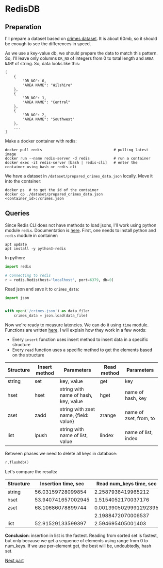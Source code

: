 # RedisDB

## Preparation

I'll prepare a dataset based on [crimes dataset](https://catalog.data.gov/dataset/crime-data-from-2020-to-present). It is about 60mb, so it should be enough to see the differences in speed.

As we use a key-value db, we should prepare the data to match this pattern. So, I'll leave only columns `DR_NO` of integers from 0 to total length and `AREA NAME` of string. So, data looks like this:
```
[
    {
        "DR_NO": 0,
        "AREA NAME": "Wilshire"
    },
    {
        "DR_NO": 1,
        "AREA NAME": "Central"
    },
    {
        "DR_NO": 2,
        "AREA NAME": "Southwest"
    },
    ...
]
```
Make a docker container with redis:
```shell
docker pull redis                                 # pulling latest image
docker run --name redis-server -d redis           # run a container
docker exec -it redis-server [bash | redis-cli]   # enter the container using bash or redis-cli
```
We have a dataset in `/dataset/prepared_crimes_data.json` locally. Move it into the container:
```shell
docker ps  # to get the id of the container
docker cp ./dataset/prepared_crimes_data.json <container_id>:/crimes.json
```

## Queries
Since Redis CLI does not have methods to load jsons, I'll work using python module `redis`. Documentation is [here](https://redis-py.readthedocs.io/en/stable/commands.html).
First, one needs to install python and `redis` module in container:
```shell
apt update
apt install -y python3-redis
```

In python:
```python
import redis

# Connecting to redis
r = redis.Redis(host='localhost', port=6379, db=0)
```

Read json and save it to `crimes_data`:
```python
import json


with open('/crimes.json') as data_file:
    crimes_data = json.load(data_file)
```
Now we're ready to measure latencies. We can do it using `time` module. Functions are written [here](functions.py). I will explain how they work in a few words:

* Every `insert` function uses insert method to insert data in a specific structure
* Every `read` function uses a specific method to get the elements based on the structure

| Structure | Insert method | Parameters                            | Read method | Parameters             |
|-----------|---------------|---------------------------------------|-------------|------------------------|
| string    | set           | key, value                            | get         | key                    |
| hset      | hset          | string with name of hash, key, value  | hget        | name of hash, key      |
| zset      | zadd          | string with zset name, {field: value} | zrange      | name of zset, from, to |
| list      | lpush         | string with name of list, value       | lindex      | name of list, index    | 

Between phases we need to delete all keys in database:
```python
r.flushdb()
```

Let's compare the results:

| Structure | Insertion time, sec | Read num_keys time, sec | Read one key time, sec |
|-----------|---------------------|-------------------------|------------------------|
| string    | 56.03159728099854   | 2.2587938419965212      | 0.0002258793841996521  |
| hset      | 53.940741657002945  | 1.5154052170037176      | 0.00015154052170037176 |
| zset      | 68.10686078899744   | 0.0013905029991292395   | 1.3905029991292395e-07 |
|           |                     | 2.1988472070006537      | 0.00021988472070006538 |
| list      | 52.91529133599397   | 2.594695405001403       | 0.00025946954050014027 |

**Conclusion**: insertion in list is the fastest. Reading from sorted set is fastest, but only because we get a sequence of elements using range from 0 to num_keys. 
If we use per-element get, the best will be, undoubtedly, hash set.

[Next part](cluster.md)
